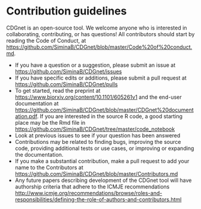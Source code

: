# Contribution guidelines
CDGnet is an open-source tool. We welcome anyone who is interested in collaborating, contributing, or has questions!
All contributors should start by reading the Code of Conduct, at https://github.com/SiminaB/CDGnet/blob/master/Code%20of%20conduct.md.

* If you have a question or a suggestion, please submit an issue at https://github.com/SiminaB/CDGnet/issues
* If you have specific edits or additions, please submit a pull request at https://github.com/SiminaB/CDGnet/pulls
* To get started, read the preprint at https://www.biorxiv.org/content/10.1101/605261v1 and the end-user documentation at https://github.com/SiminaB/CDGnet/blob/master/CDGnet%20documentation.pdf. If you are interested
in the source R code, a good starting place may be the Rmd file in https://github.com/SiminaB/CDGnet/tree/master/code_notebook
* Look at previous issues to see if your question has been answered
* Contributions may be related to finding bugs, improving the source code, providing additional tests or use cases, or improving or expanding the documentation.
* If you make a substantial contribution, make a pull request to add your name to the Contributors at https://github.com/SiminaB/CDGnet/blob/master/Contributors.md
* Any future papers describing development of the CDGnet tool will have authorship criteria that adhere to the ICMJE recommendations http://www.icmje.org/recommendations/browse/roles-and-responsibilities/defining-the-role-of-authors-and-contributors.html


